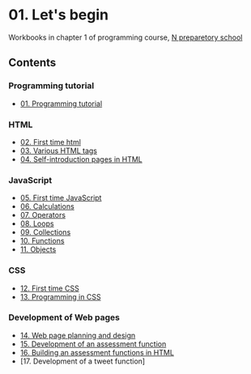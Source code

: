 # 01. Let's begin

Workbooks in chapter 1 of programming course, [N preparetory school](https://www.nnn.ed.nico/)

## Contents

### Programming tutorial

- [01. Programming tutorial](https://github.com/ababa893/nnn_workbook/blob/master/01/01_programming_tutorial.md)

### HTML

- [02. First time html](https://github.com/ababa893/nnn_workbook/blob/master/01/02_first_time_html.md)
- [03. Various HTML tags](https://github.com/ababa893/nnn_workbook/blob/master/01/03_various_html_tags.md)
- [04. Self-introduction pages in HTML](https://github.com/ababa893/nnn_workbook/blob/master/01/04_self-introduction_pages_in_html.md)

### JavaScript

- [05. First time JavaScript](https://github.com/ababa893/nnn_workbook/blob/master/01/05_first_time_javascript.md)
- [06. Calculations](https://github.com/ababa893/nnn_workbook/blob/master/01/06_calculations.md)
- [07. Operators](https://github.com/ababa893/nnn_workbook/blob/master/01/07_operators.md)
- [08. Loops](https://github.com/ababa893/nnn_workbook/blob/master/01/08_loops.md)
- [09. Collections](https://github.com/ababa893/nnn_workbook/blob/master/01/09_collections.md)
- [10. Functions](https://github.com/ababa893/nnn_workbook/blob/master/01/10_functions.md)
- [11. Objects](https://github.com/ababa893/nnn_workbook/blob/master/01/11_objects.md)
 

### CSS

- [12. First time CSS](https://github.com/ababa893/nnn_workbook/blob/master/01/12_first_time_css.md)
- [13. Programming in CSS](https://github.com/ababa893/nnn_workbook/blob/master/01/13_programming_in_css.md)

### Development of Web pages

- [14. Web page planning and design](https://github.com/ababa893/nnn_workbook/blob/master/01/14_web_page_planning_and_design.md)
- [15. Development of an assessment function](https://github.com/ababa893/nnn_workbook/blob/master/01/15_development_of_an_assessment_function.md)
- [16. Building an assessment functions in HTML](https://github.com/ababa893/nnn_workbook/blob/master/01/16_building_an_assessment_functions_in_html.md)
- [17. Development of a tweet function]


